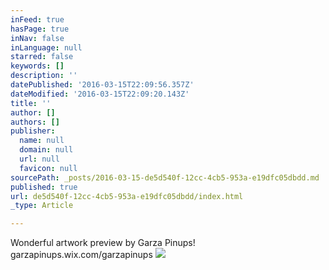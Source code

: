 ```yaml
---
inFeed: true
hasPage: true
inNav: false
inLanguage: null
starred: false
keywords: []
description: ''
datePublished: '2016-03-15T22:09:56.357Z'
dateModified: '2016-03-15T22:09:20.143Z'
title: ''
author: []
authors: []
publisher:
  name: null
  domain: null
  url: null
  favicon: null
sourcePath: _posts/2016-03-15-de5d540f-12cc-4cb5-953a-e19dfc05dbdd.md
published: true
url: de5d540f-12cc-4cb5-953a-e19dfc05dbdd/index.html
_type: Article

---
```

Wonderful artwork preview by Garza Pinups! garzapinups.wix.com/garzapinups
![](https://the-grid-user-content.s3-us-west-2.amazonaws.com/6d1ca3a3-5f1b-4d95-ad4f-736474a7d863.jpg)
